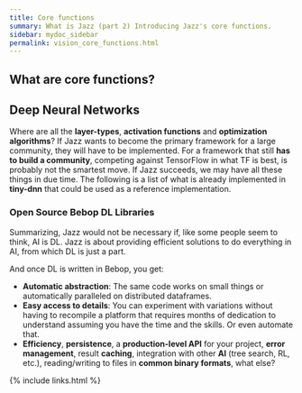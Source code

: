 ```yaml
---
title: Core functions
summary: What is Jazz (part 2) Introducing Jazz's core functions.
sidebar: mydoc_sidebar
permalink: vision_core_functions.html
---
```


## What are core functions?


## Deep Neural Networks

Where are all the **layer-types**, **activation functions** and **optimization algorithms**? If Jazz wants to become the primary framework
for a large community, they will have to be implemented. For a framework that still **has to build a community**, competing against TensorFlow
in what TF is best, is probably not the smartest move. If Jazz succeeds, we may have all these things in due time. The following is a list
of what is already implemented in **tiny-dnn** that could be used as a reference implementation.

### Open Source Bebop DL Libraries

Summarizing, Jazz would not be necessary if, like some people seem to think, AI is DL. Jazz is about providing efficient solutions to do
everything in AI, from which DL is just a part.

And once DL is written in Bebop, you get:

* **Automatic abstraction**: The same code works on small things or automatically paralleled on distributed dataframes.
* **Easy access to details**: You can experiment with variations without having to recompile a platform that requires months of dedication
to understand assuming you have the time and the skills. Or even automate that.
* **Efficiency**, **persistence**, a **production-level API** for your project, **error management**, result **caching**, integration with
other **AI** (tree search, RL, etc.), reading/writing to files in **common binary formats**, what else?

{% include links.html %}
